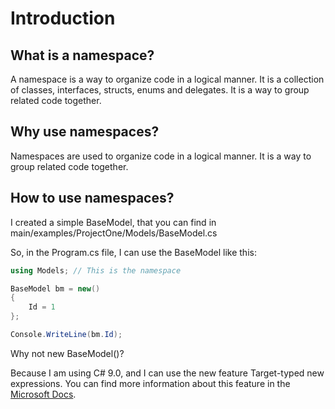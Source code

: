 # Introduction

## What is a namespace?

A namespace is a way to organize code in a logical manner. It is a collection of classes, interfaces, structs, enums and delegates. It is a way to group related code together.

## Why use namespaces?

Namespaces are used to organize code in a logical manner. It is a way to group related code together. 

## How to use namespaces?

I created a simple BaseModel, that you can find in main/examples/ProjectOne/Models/BaseModel.cs

So, in the Program.cs file, I can use the BaseModel like this:

```csharp
using Models; // This is the namespace

BaseModel bm = new()
{
    Id = 1
};

Console.WriteLine(bm.Id);
``````

Why not new BaseModel()?

Because I am using C# 9.0, and I can use the new feature Target-typed new expressions. You can find more information about this feature in the [Microsoft Docs](https://docs.microsoft.com/en-us/dotnet/csharp/whats-new/csharp-9#target-typed-new-expressions).